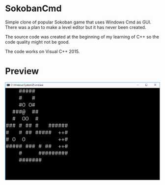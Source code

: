 # SokobanCmd
Simple clone of popular Sokoban game that uses Windows Cmd as GUI. There was a plan to make a level editor but it has never been created.

The source code was created at the beginning of my learning of C++ so the code quality might not be good.

The code works on Visual C++ 2015. 

# Preview
<p align="center">
  <img src="preview.png" />
</p>
